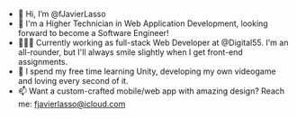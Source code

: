 - 👋 Hi, I’m @fJavierLasso
- 👀 I'm a Higher Technician in Web Application Development, looking forward to become a Software Engineer!
- 👨🏻‍💻 Currently working as full-stack Web Developer at @Digital55. I'm an all-rounder, but I'll always smile slightly when I get front-end assignments.
- 🌱 I spend my free time learning Unity, developing my own videogame and loving every second of it.
- 📫 Want a custom-crafted mobile/web app with amazing design? Reach me: fjavierlasso@icloud.com
<!---
fJavierLasso/fJavierLasso is a ✨ special ✨ repository because its `README.md` (this file) appears on your GitHub profile.
You can click the Preview link to take a look at your changes.
- 🌱 I’m currently learning Swift, Java, Javascript, HTML, CSS & SQL
- 💞️ I’m looking to collaborate on ...
--->
